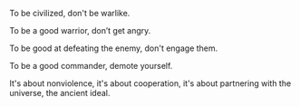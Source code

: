 To be civilized,
don't be warlike.

To be a good warrior,
don’t get angry.

To be good at defeating the enemy,
don't engage them.

To be a good commander,
demote yourself.

It's about nonviolence,
it's about cooperation,
it's about partnering with the universe,
the ancient ideal.
